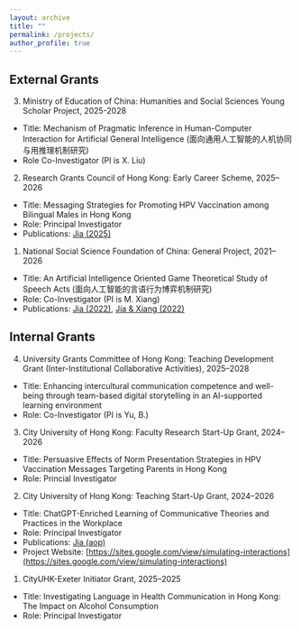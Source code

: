 ```yaml
---
layout: archive
title: ""
permalink: /projects/
author_profile: true
---
```


External Grants
-----
3. Ministry of Education of China: Humanities and Social Sciences Young Scholar Project, 2025-2028
  * Title: Mechanism of Pragmatic Inference in Human-Computer Interaction for Artificial General Intelligence (面向通用人工智能的人机协同与用推理机制研究)
  * Role Co-Investigator (PI is X. Liu)
    
2. Research Grants Council of Hong Kong: Early Career Scheme, 2025–2026
  * Title: Messaging Strategies for Promoting HPV Vaccination among Bilingual Males in Hong Kong
  * Role: Principal Investigator
  * Publications: [Jia (2025)](https://jamesmianjia.github.io/files/Jia_2025_HV&I.pdf) 

1. National Social Science Foundation of China: General Project, 2021–2026
  * Title: An Artificial Intelligence Oriented Game Theoretical Study of Speech Acts (面向人工智能的言语行为博弈机制研究)
  * Role: Co-Investigator (PI is M. Xiang)
  * Publications: [Jia (2022)](https://jamesmianjia.github.io/files/Jia_2022_JoP.pdf), [Jia & Xiang (2022)](https://jamesmianjia.github.io/files/Jia_Xiang_2022_FLC.pdf)



Internal Grants
-----
4. University Grants Committee of Hong Kong: Teaching Development Grant (Inter-Institutional Collaborative Activities), 2025–2028
  * Title: Enhancing intercultural communication competence and well-being through team-based digital storytelling in an AI-supported learning environment
  * Role: Co-Investigator (PI is Yu, B.)

3. City University of Hong Kong: Faculty Research Start-Up Grant, 2024–2026
  * Title: Persuasive Effects of Norm Presentation Strategies in HPV Vaccination Messages Targeting Parents in Hong Kong
  * Role: Princial Investigator
    
2. City University of Hong Kong: Teaching Start-Up Grant, 2024–2026
  * Title: ChatGPT-Enriched Learning of Communicative Theories and Practices in the Workplace
  * Role: Principal Investigator
  * Publications: [Jia (aop)](https://jamesmianjia.github.io/files/Jia_2025_CT.pdf)
  * Project Website: [https://sites.google.com/view/simulating-interactions](https://sites.google.com/view/simulating-interactions)
    
1. CityUHK-Exeter Initiator Grant, 2025–2025
  * Title: Investigating Language in Health Communication in Hong Kong: The Impact on Alcohol Consumption
  * Role: Principal Investigator
